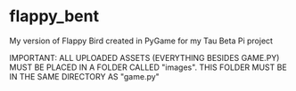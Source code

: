# flappy_bent
My version of Flappy Bird created in PyGame for my Tau Beta Pi project

IMPORTANT:
ALL UPLOADED ASSETS (EVERYTHING BESIDES GAME.PY) MUST BE PLACED IN A FOLDER CALLED "images". THIS FOLDER MUST BE IN THE SAME DIRECTORY AS "game.py"
